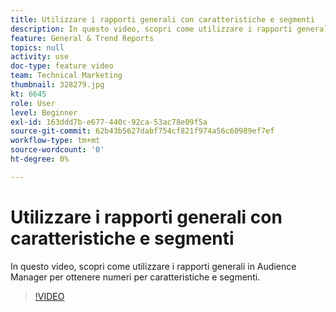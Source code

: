 ```yaml
---
title: Utilizzare i rapporti generali con caratteristiche e segmenti
description: In questo video, scopri come utilizzare i rapporti generali nell’Audience Manager per ottenere numeri per caratteristiche e segmenti.
feature: General & Trend Reports
topics: null
activity: use
doc-type: feature video
team: Technical Marketing
thumbnail: 328279.jpg
kt: 6645
role: User
level: Beginner
exl-id: 163ddd7b-e677-440c-92ca-53ac78e09f5a
source-git-commit: 62b43b5627dabf754cf821f974a56c60989ef7ef
workflow-type: tm+mt
source-wordcount: '0'
ht-degree: 0%

---
```


# Utilizzare i rapporti generali con caratteristiche e segmenti

In questo video, scopri come utilizzare i rapporti generali in Audience Manager per ottenere numeri per caratteristiche e segmenti.

>[!VIDEO](https://video.tv.adobe.com/v/328279/?quality=12&learn=on)
